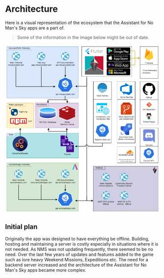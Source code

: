 # Architecture

Here is a visual representation of the ecosystem that the Assistant for No Man's Sky apps are a part of.

> Some of the information in the image below might be out of date.

<img src="../../assets/img/assistantnms-architecture-v2.png" alt="Architecture" class="max-h-75" />


## Initial plan

Originally the app was designed to have everything be offline. Building, hosting and maintaining a server is costly especially in situations where it is not needed. As NMS was not updating frequently, there seemed to be no need. Over the last few years of updates and features added to the game such as lore heavy Weekend Missions, Expeditions etc. The need for a backend server increased and the architecture of the Assistant for No Man's Sky apps became more complex.

<br />
<br />
<br />
<br />
<br />
<br />